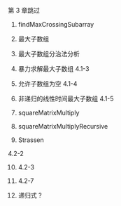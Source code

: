 
第 3 章跳过
1. findMaxCrossingSubarray

2. 最大子数组

3. 最大子数组分治法分析

4. 暴力求解最大子数组
4.1-3

5. 允许子数组为空
4.1-4

6. 非递归的线性时间最大子数组
4.1-5

7. squareMatrixMultiply

8. squareMatrixMultiplyRecursive

9. Strassen

4.2-2 

10. 4.2-3
    
11. 4.2-7

12. 递归式 ?